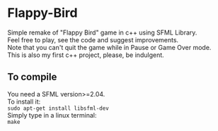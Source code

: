 # Flappy-Bird
Simple remake of "Flappy Bird" game in c++ using SFML Library.   
Feel free to play, see the code and suggest improvements.     
Note that you can't quit the game while in Pause or Game Over mode.    
This is also my first c++ project, please, be indulgent.     

## To compile    
You need a SFML version>=2.04.    
To install it:   
`sudo apt-get install libsfml-dev`   
Simply type in a linux terminal:    
`make` 
